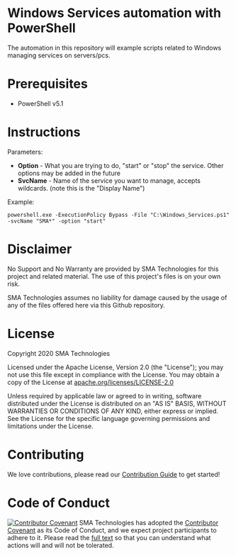 # Windows Services automation with PowerShell
The automation in this repository will example scripts related to Windows managing services on servers/pcs.

# Prerequisites
* PowerShell v5.1

# Instructions
Parameters:
* <b>Option</b> - What you are trying to do, "start" or "stop" the service.  Other options may be added in the future
* <b>SvcName</b> - Name of the service you want to manage, accepts wildcards. (note this is the "Display Name")

Example:
```
powershell.exe -ExecutionPolicy Bypass -File "C:\Windows_Services.ps1" -svcName "SMA*" -option "start"
```

# Disclaimer
No Support and No Warranty are provided by SMA Technologies for this project and related material. The use of this project's files is on your own risk.

SMA Technologies assumes no liability for damage caused by the usage of any of the files offered here via this Github repository.

# License
Copyright 2020 SMA Technologies

Licensed under the Apache License, Version 2.0 (the "License");
you may not use this file except in compliance with the License.
You may obtain a copy of the License at [apache.org/licenses/LICENSE-2.0](http://www.apache.org/licenses/LICENSE-2.0)

Unless required by applicable law or agreed to in writing, software
distributed under the License is distributed on an "AS IS" BASIS,
WITHOUT WARRANTIES OR CONDITIONS OF ANY KIND, either express or implied.
See the License for the specific language governing permissions and
limitations under the License.

# Contributing
We love contributions, please read our [Contribution Guide](CONTRIBUTING.md) to get started!

# Code of Conduct
[![Contributor Covenant](https://img.shields.io/badge/Contributor%20Covenant-v2.0%20adopted-ff69b4.svg)](code-of-conduct.md)
SMA Technologies has adopted the [Contributor Covenant](CODE_OF_CONDUCT.md) as its Code of Conduct, and we expect project participants to adhere to it. Please read the [full text](CODE_OF_CONDUCT.md) so that you can understand what actions will and will not be tolerated.
